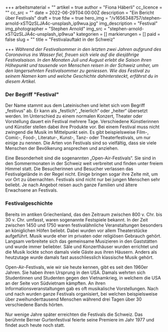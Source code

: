 +++
arbeitsmaterial = ""
artikel = true
author = "Fiona Häberli"
cc_licence = ""
cc_src = ""
date = 2022-06-29T04:00:00Z
description = "Ein Bericht über Festivals"
draft = true
fdw = true
hero_img = "/v1656348757/stephen-arnold-xSTQzSLJA4c-unsplash_ip9wua.jpg"
img_description = "Festival"
img_photographer = "Stephen Arnold"
img_src = "stephen-arnold-xSTQzSLJA4c-unsplash_ip9wua"
kategorien = []
markierungen = []
paid = false
slug = ""
title = "Festivalauftakt in der Schweiz"

+++
_Während der Festivalsommer in den letzten zwei Jahren aufgrund des Coronavirus ins Wasser fiel, freuen sich viele auf die diesjährige Festivalsaison. In den Monaten Juli und August erlebt die Saison ihren Höhepunkt und tausende von Menschen reisen in der Schweiz umher, um den langersehnten Festivalsommer zu geniessen. Wie das Festival zu seinem Namen kam und welche Geschichte dahintersteckt, erfährst du in diesem Artikel._

### Der Begriff "Festival"

Der Name stammt aus dem Lateinischen und leitet sich vom Begriff „festivus“ ab. Er kann als „festlich“, „feierlich“ oder „heiter“ übersetzt werden. Im Unterschied zu einem normalen Konzert, Theater oder Vorstellung dauert ein Festival mehrere Tage. Verschiedene Künstlerinnen und Künstler stellen dabei ihre Produkte vor. Bei einem Festival muss nicht zwingend die Musik im Mittelpunkt sein. Es gibt beispielsweise Film-, Comic-, Food-, Literatur-, Kunst-, Tanz- oder Theaterfestivals, um nur einige zu nennen. Die Arten von Festivals sind so vielfältig, dass sie viele Menschen der Bevölkerung ansprechen und anziehen.

Eine Besonderheit sind die sogenannten „Open-Air-Festivals“. Sie sind in den Sommermonaten in der Schweiz weit verbreitet und finden unter freiem Himmel statt. Die Besucherinnen und Besucher verlassen das Festivalgelände in der Regel nicht. Einige bringen sogar ihre Zelte mit, um vor Ort zu übernachten. Festivals sind nicht nur bei jungen Menschen sehr beliebt. Je nach Angebot reisen auch ganze Familien und ältere Erwachsene an Festivals.

### Festivalgeschichte

Bereits im antiken Griechenland, das den Zeitraum zwischen 800 v. Chr. bis 30 v. Chr. umfasst, waren sogenannte Festspiele bekannt. In der Zeit zwischen 1450 und 1750 waren festivalähnliche Veranstaltungen besonders an königlichen Höfen beliebt. Dabei wurden vor allem Theaterstücke aufgeführt. Musik wurde eher im privaten oder religiösen Gebrauch gehört. Langsam verbreitete sich das gemeinsame Musizieren in den Gaststätten und wurde immer beliebter. Säle und Konzerthäuser wurden errichtet und die Musik lockte schon damals viele Gäste aus ihren Häusern. Anders als heutzutage wurde damals fast ausschliesslich klassische Musik gehört.

Open-Air-Festivals, wie wir sie heute kennen, gibt es seit den 1960er Jahren. Sie haben ihren Ursprung in den USA. Damals wehrten sich Studentinnen und Studenten gegen den Vietnamkrieg, in welchem die USA an der Seite von Südvietnam kämpften. An ihren Informationsveranstaltungen gab es oft musikalische Vorstellungen. Nach und nach wurden ganze Festivals organisiert, bei welchen beispielsweise über zweihunderttausend Menschen während drei Tagen über 30 verschiedene Bands hörten.

Nur wenige Jahre später erreichten die Festivals die Schweiz. Das berühmte Berner Gurtenfestival feierte seine Premiere im Jahr 1977 und findet auch heute noch statt.